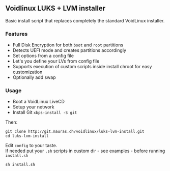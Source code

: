 Voidlinux LUKS + LVM installer
------------------------------

Basic install script that replaces completely the standard VoidLinux installer.  

### Features

- Full Disk Encryption for both `boot` and `root` partitions
- Detects UEFI mode and creates partitions accordingly
- Set options from a config file
- Let's you define your LVs from config file
- Supports execution of custom scripts inside install chroot for easy customization
- Optionally add swap

### Usage

- Boot a VoidLinux LiveCD
- Setup your network
- Install Git `xbps-install -S git`

Then:

```
git clone http://git.mauras.ch/voidlinux/luks-lvm-install.git
cd luks-lvm-install
```
Edit `config` to your taste.  
If needed put your `.sh` scripts in custom dir - see examples - before running `install.sh`  
```
sh install.sh
```

